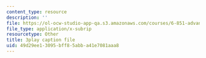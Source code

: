 ```yaml
---
content_type: resource
description: ''
file: https://ol-ocw-studio-app-qa.s3.amazonaws.com/courses/6-851-advanced-data-structures-spring-2012/49d29ee13095bff85abba41e7081aaa8_T0yzrZL1py0.srt
file_type: application/x-subrip
resourcetype: Other
title: 3play caption file
uid: 49d29ee1-3095-bff8-5abb-a41e7081aaa8
---
```

